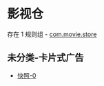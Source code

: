 # 影视仓

存在 1 规则组 - [com.movie.store](/src/apps/com.movie.store.ts)

## 未分类-卡片式广告

- [快照-0](https://i.gkd.li/i/13476107)
